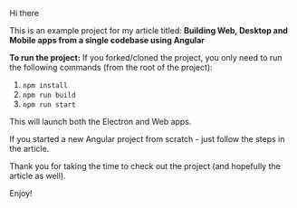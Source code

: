 Hi there

This is an example project for my article titled: **Building Web, Desktop and Mobile apps from a single codebase using Angular**

**To run the project:**
If you forked/cloned the project, you only need to run the following commands (from the root of the project):

1. `npm install`
2. `npm run build`
3. `npm run start`

This will launch both the Electron and Web apps.

If you started a new Angular project from scratch - just follow the steps in the article.

Thank you for taking the time to check out the project (and hopefully the article as well).

Enjoy!
